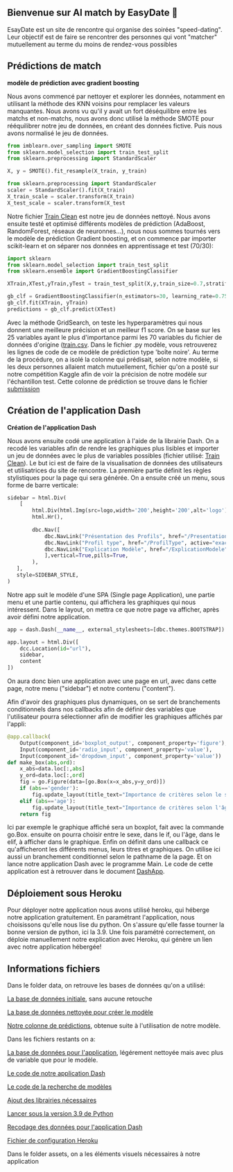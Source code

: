 ## Bienvenue sur AI match by EasyDate :wave:

EsayDate est un site de rencontre qui organise des soirées "speed-dating". Leur objectif est de faire se rencontrer des personnes qui vont "matcher" mutuellement au terme du moins de rendez-vous possibles

## Prédictions de match 

**modèle de prédiction avec gradient boosting**

Nous avons commencé par nettoyer et explorer les données, notamment en utilisant la méthode des KNN voisins pour remplacer les valeurs manquantes. Nous avons vu qu'il y avait un fort déséquilibre entre les matchs et non-matchs, nous avons donc utilisé la méthode SMOTE pour rééquilibrer notre jeu de données, en créant des données fictive. Puis nous avons normalisé le jeu de données.
```python
from imblearn.over_sampling import SMOTE
from sklearn.model_selection import train_test_split
from sklearn.preprocessing import StandardScaler

X, y = SMOTE().fit_resample(X_train, y_train)

from sklearn.preprocessing import StandardScaler
scaler = StandardScaler().fit(X_train)
X_train_scale = scaler.transform(X_train)
X_test_scale = scaler.transform(X_test
```
Notre fichier [Train Clean](https://github.com/MaartinShz/AIMatch/blob/18e84fa2920afdcc8fd0d708c88ad878a22c4793/data/df_clean.csv) est notre jeu de données nettoyé.
Nous avons ensuite testé et optimisé différents modèles de prédiction (AdaBoost, RandomForest, réseaux de neuronnes...), nous nous sommes tournés vers le modèle de prédiction Gradient boosting, et on commence par importer scikit-learn et on séparer nos données en apprentissage et test (70/30):
```python
import sklearn
from sklearn.model_selection import train_test_split
from sklearn.ensemble import GradientBoostingClassifier

XTrain,XTest,yTrain,yTest = train_test_split(X,y,train_size=0.7,stratify=df.match,random_state=0)

gb_clf = GradientBoostingClassifier(n_estimators=30, learning_rate=0.75, max_features=20, max_depth=20, random_state=0)
gb_clf.fit(XTrain, yTrain)
predictions = gb_clf.predict(XTest)
```
 Avec la méthode GridSearch, on teste les hyperparamètres qui nous donnent une meilleure précision et un meilleur f1 score.
 On se base sur les 25 variables ayant le plus d'importance parmi les 70 variables du fichier de données d'origine ([train.csv](https://github.com/MaartinShz/AIMatch/blob/819f0a26da7b63e36c98d91d741f59dd3cfef28b/data/train.csv). Dans le fichier .py modèle, vous retrouverez les lignes de code de ce modèle de prédiction type 'boîte noire'. Au terme de la procédure, on a isolé la colonne qui prédisait, selon notre modèle, si les deux personnes allaient match mutuellement, fichier qu'on a posté sur notre compétition Kaggle afin de voir la précision de notre modèle sur l'échantillon test. Cette colonne de prédiction se trouve dans le fichier [submission](https://github.com/MaartinShz/AIMatch/blob/c0175122d37296fb8fc2e4e106d2628ab0e58826/data/submissions.csv)

## Création de l'application Dash

**Création de l'application Dash**

Nous avons ensuite codé une application à l'aide de la librairie Dash. On a recodé les variables afin de rendre les graphiques plus lisibles et importer un jeu de données avec le plus de variables possibles (fichier utilisé: [Train Clean](https://github.com/MaartinShz/AIMatch/blob/18e84fa2920afdcc8fd0d708c88ad878a22c4793/data/train.csv)). Le but ici est de faire de la visualisation de données des utilisateurs et utilisatrices du site de rencontre. La première partie définit les règles stylistiques pour la page qui sera générée.
On a ensuite créé un menu, sous forme de barre verticale:
```python
sidebar = html.Div(
    [
        html.Div(html.Img(src=logo,width='200',height='200',alt='logo'),style={'text-align':'center'}),
        html.Hr(),
        
        dbc.Nav([
            dbc.NavLink("Présentation des Profils", href="/PresentationdesProfils", active="exact"),html.Hr(),
            dbc.NavLink("Profil type", href="/ProfilType", active="exact"),html.Hr(),
            dbc.NavLink("Explication Modèle", href="/ExplicationModele", active="exact"),html.Hr(),
            ],vertical=True,pills=True,
        ),
   ],
   style=SIDEBAR_STYLE,
)
```
Notre app suit le modèle d'une SPA (Single page Application), une partie menu et une partie contenu, qui affichera les graphiques qui nous intéressent. Dans le layout, on mettra ce que notre page va afficher, après avoir défini notre application.
```python
app = dash.Dash(__name__, external_stylesheets=[dbc.themes.BOOTSTRAP])

app.layout = html.Div([
    dcc.Location(id="url"),
    sidebar,
    content
])
```
On aura donc bien une application avec une page en url, avec dans cette page, notre menu ("sidebar") et notre contenu ("content").

Afin d'avoir des graphiques plus dynamiques, on se sert de branchements conditionnels dans nos callbacks afin de définir des variables que l'utilisateur pourra sélectionner afin de modifier les graphiques affichés par l'appli:
```python
@app.callback(
    Output(component_id='boxplot_output', component_property='figure'),
    Input(component_id='radio_input', component_property='value'),
    Input(component_id='dropdown_input', component_property='value'))
def make_box(abs,ord):
    x_abs=data.loc[:,abs]
    y_ord=data.loc[:,ord]
    fig = go.Figure(data=[go.Box(x=x_abs,y=y_ord)])
    if (abs=='gender'):
        fig.update_layout(title_text="Importance de critères selon le sexe", title_x=0.5)
    elif (abs=='age'):
        fig.update_layout(title_text="Importance de critères selon l'âge", title_x=0.5)
    return fig
```
Ici par exemple le graphique affiché sera un boxplot, fait avec la commande go.Box. ensuite on pourra choisir entre le sexe, dans le if, ou l'âge, dans le elif, à afficher dans le graphique. Enfin on définit dans une callback ce qu'afficheront les différents menus, leurs titres et graphiques. On utilise ici aussi un branchement conditionnel selon le pathname de la page. Et on lance notre application Dash avec le programme Main. Le code de cette application est à retrouver dans le document [DashApp](https://github.com/MaartinShz/AIMatch/blob/96a92086651a3c1cf6d7df437d752cc6ca37c886/DashApp.py).

## Déploiement sous Heroku
 Pour déployer notre application nous avons utilisé heroku, qui héberge notre application gratuitement. En paramétrant l'application, nous choisissons qu'elle nous lise du python. On s'assure qu'elle fasse tourner la bonne version de python, ici la 3.9. Une fois paramétré correctement, on déploie manuellement notre explication avec Heroku, qui génère un lien avec notre application hébergée!

 ## Informations fichiers

Dans le folder data, on retrouve les bases de données qu'on a utilisé:

[La base de données initiale](https://github.com/MaartinShz/AIMatch/blob/0d9e8f2b394d4f50eab6a09209255c710708d09d/data/train.csv), sans aucune retouche

[La base de données nettoyée pour créer le modèle](https://github.com/MaartinShz/AIMatch/blob/0d9e8f2b394d4f50eab6a09209255c710708d09d/data/df_clean.csv)

[Notre colonne de prédictions](https://github.com/MaartinShz/AIMatch/blob/0d9e8f2b394d4f50eab6a09209255c710708d09d/data/submissions.csv), obtenue suite à l'utilisation de notre modèle.


Dans les fichiers restants on a:

[La base de données pour l'application](https://github.com/MaartinShz/AIMatch/blob/0d9e8f2b394d4f50eab6a09209255c710708d09d/data/trainClean.csv), légérement nettoyée mais avec plus de variable que pour le modèle.

[Le code de notre application Dash](https://github.com/MaartinShz/AIMatch/blob/fd414669af78d612238ebeaa35c52569d6c9fac3/DashApp.py)

[Le code de la recherche de modèles](https://github.com/MaartinShz/AIMatch/blob/59d320783bda7fd0a304b97bb3bc75e92816a47b/submission.ipynb)

[Ajout des librairies nécessaires](https://github.com/MaartinShz/AIMatch/blob/59d320783bda7fd0a304b97bb3bc75e92816a47b/requirements.txt)

[Lancer sous la version 3.9 de Python](https://github.com/MaartinShz/AIMatch/blob/59d320783bda7fd0a304b97bb3bc75e92816a47b/runtime.txt)

[Recodage des données pour l'application Dash](https://github.com/MaartinShz/AIMatch/blob/59d320783bda7fd0a304b97bb3bc75e92816a47b/modele.py)

[Fichier de configuration Heroku](https://github.com/MaartinShz/AIMatch/blob/59d320783bda7fd0a304b97bb3bc75e92816a47b/Procfile)

Dans le folder assets, on a les éléments visuels nécessaires à notre application